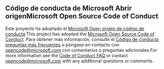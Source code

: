 ## <a name="microsoft-open-source-code-of-conduct"></a><span data-ttu-id="d6869-101">Código de conducta de Microsoft Abrir origen</span><span class="sxs-lookup"><span data-stu-id="d6869-101">Microsoft Open Source Code of Conduct</span></span>
<span data-ttu-id="d6869-102">Este proyecto ha adoptado el [Microsoft Open origen de código de conducta](https://opensource.microsoft.com/codeofconduct/).</span><span class="sxs-lookup"><span data-stu-id="d6869-102">This project has adopted the [Microsoft Open Source Code of Conduct](https://opensource.microsoft.com/codeofconduct/).</span></span>
<span data-ttu-id="d6869-103">Para obtener más información, consulte el [Código de conducta preguntas más frecuentes](https://opensource.microsoft.com/codeofconduct/faq/) o póngase en contacto con [opencode@microsoft.com](mailto:opencode@microsoft.com) con comentarios o preguntas adicionales.</span><span class="sxs-lookup"><span data-stu-id="d6869-103">For more information see the [Code of Conduct FAQ](https://opensource.microsoft.com/codeofconduct/faq/) or contact [opencode@microsoft.com](mailto:opencode@microsoft.com) with any additional questions or comments.</span></span>